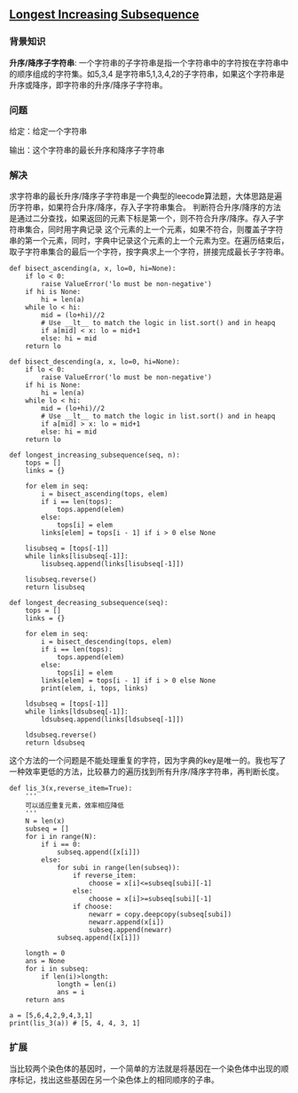## [Longest Increasing Subsequence](http://rosalind.info/problems/lgis/)

### 背景知识

**升序/降序子字符串**: 一个字符串的子字符串是指一个字符串中的字符按在字符串中的顺序组成的字符集。如5,3,4
是字符串5,1,3,4,2的子字符串，如果这个字符串是升序或降序，即字符串的升序/降序子字符串。

### 问题

给定：给定一个字符串

输出：这个字符串的最长升序和降序子字符串

### 解决

求字符串的最长升序/降序子字符串是一个典型的leecode算法题，大体思路是遍历字符串，如果符合升序/降序，存入子字符串集合。
判断符合升序/降序的方法是通过二分查找，如果返回的元素下标是第一个，则不符合升序/降序。存入子字符串集合，同时用字典记录
这个元素的上一个元素，如果不符合，则覆盖子字符串的第一个元素，同时，字典中记录这个元素的上一个元素为空。在遍历结束后，
取子字符串集合的最后一个字符，按字典求上一个字符，拼接完成最长子字符串。

    def bisect_ascending(a, x, lo=0, hi=None):
        if lo < 0:
            raise ValueError('lo must be non-negative')
        if hi is None:
            hi = len(a)
        while lo < hi:
            mid = (lo+hi)//2
            # Use __lt__ to match the logic in list.sort() and in heapq
            if a[mid] < x: lo = mid+1
            else: hi = mid
        return lo

    def bisect_descending(a, x, lo=0, hi=None):
        if lo < 0:
            raise ValueError('lo must be non-negative')
        if hi is None:
            hi = len(a)
        while lo < hi:
            mid = (lo+hi)//2
            # Use __lt__ to match the logic in list.sort() and in heapq
            if a[mid] > x: lo = mid+1
            else: hi = mid
        return lo

    def longest_increasing_subsequence(seq, n):
        tops = []
        links = {}

        for elem in seq:
            i = bisect_ascending(tops, elem)
            if i == len(tops):
                tops.append(elem)
            else:
                tops[i] = elem
            links[elem] = tops[i - 1] if i > 0 else None

        lisubseq = [tops[-1]]
        while links[lisubseq[-1]]:
            lisubseq.append(links[lisubseq[-1]])

        lisubseq.reverse()
        return lisubseq

    def longest_decreasing_subsequence(seq):
        tops = []
        links = {}

        for elem in seq:
            i = bisect_descending(tops, elem)
            if i == len(tops):
                tops.append(elem)
            else:
                tops[i] = elem
            links[elem] = tops[i - 1] if i > 0 else None
            print(elem, i, tops, links)

        ldsubseq = [tops[-1]]
        while links[ldsubseq[-1]]:
            ldsubseq.append(links[ldsubseq[-1]])

        ldsubseq.reverse()
        return ldsubseq

这个方法的一个问题是不能处理重复的字符，因为字典的key是唯一的。我也写了一种效率更低的方法，比较暴力的遍历找到所有升序/降序字符串，再判断长度。

    def lis_3(x,reverse_item=True):
        '''
        可以适应重复元素，效率相应降低
        '''
        N = len(x)
        subseq = []
        for i in range(N):
            if i == 0:
                subseq.append([x[i]])
            else:
                for subi in range(len(subseq)):
                    if reverse_item:
                        choose = x[i]<=subseq[subi][-1]
                    else:
                        choose = x[i]>=subseq[subi][-1]
                    if choose:
                        newarr = copy.deepcopy(subseq[subi])
                        newarr.append(x[i])
                        subseq.append(newarr)
                subseq.append([x[i]])

        longth = 0
        ans = None
        for i in subseq:
            if len(i)>longth:
                longth = len(i)
                ans = i
        return ans

    a = [5,6,4,2,9,4,3,1]
    print(lis_3(a)) # [5, 4, 4, 3, 1]

### 扩展

当比较两个染色体的基因时，一个简单的方法就是将基因在一个染色体中出现的顺序标记，找出这些基因在另一个染色体上的相同顺序的子串。
